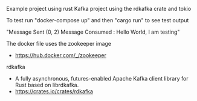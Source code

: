 Example project using rust Kafka project using the rdkafka crate and tokio

To test run "docker-compose up" and then "cargo run" to see test output

"Message Sent (0, 2)
Message Consumed : Hello World, I am testing"

The docker file uses the zookeeper image
- https://hub.docker.com/_/zookeeper

rdkafka
- A fully asynchronous, futures-enabled Apache Kafka client library for Rust based on librdkafka.
- https://crates.io/crates/rdkafka